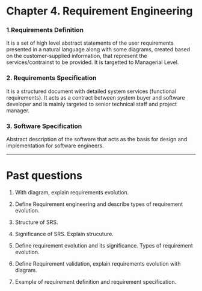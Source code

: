 # Chapter 4. Requirement Engineering

### 1.Requirements Definition

It is a set of high level abstract statements of the user requirements presented in a natural language along with some diagrams, created based on the customer-supplied information, that represent the services/contrainst to be provided. It is targetted to Managerial Level.

### 2. Requirements Specification

It is a structured document with detailed system services (functional requirements). It acts as a contract between system buyer and software developer and is mainly targeted to senior technical staff and project manager.

### 3. Software Specification

Abstract description of the software that acts as the basis for design and implementation for software engineers.


* * *

# Past questions

1. With diagram, explain requirements evolution.

2. Define Requirement engineering and describe types of requirement evolution.

3. Structure of SRS.

4. Significance of SRS. Explain strucuture.

5. Define requirement evolution and its significance. Types of requirement evolution.

6. Define Requirement validation, explain requirements evolution with diagram.

7. Example of requirement definition and requirement specification.
